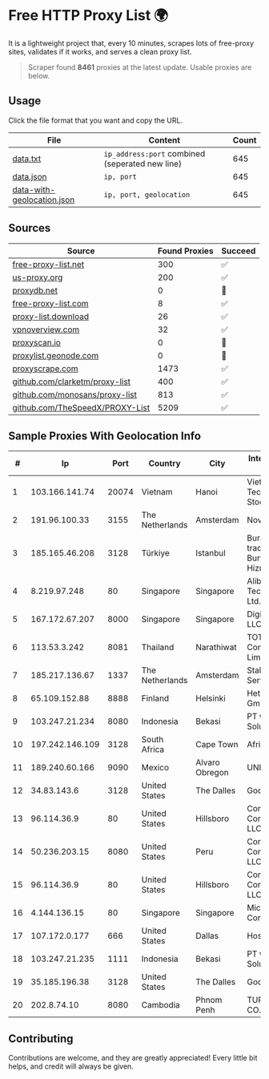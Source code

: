 
# Free HTTP Proxy List 🌍

It is a lightweight project that, every 10 minutes, scrapes lots of free-proxy sites, validates if it works, and serves a clean proxy list.


> Scraper found **8461** proxies at the latest update. Usable proxies are below.

## Usage

Click the file format that you want and copy the URL.


|File|Content|Count|
|----|-------|-----|
|[data.txt](https://raw.githubusercontent.com/themiralay/Proxy-List-World/master/data.txt)|`ip_address:port` combined (seperated new line)|645|
|[data.json](https://raw.githubusercontent.com/themiralay/Proxy-List-World/master/data.json)|`ip, port`|645|
|[data-with-geolocation.json](https://raw.githubusercontent.com/themiralay/Proxy-List-World/master/data-with-geolocation.json)|`ip, port, geolocation`|645|

## Sources

|Source|Found Proxies|Succeed|
|------|-------------|-------|
|[free-proxy-list.net](https://free-proxy-list.net)|300|✅|
|[us-proxy.org](https://www.us-proxy.org)|200|✅|
|[proxydb.net](http://proxydb.net)|0|🚫|
|[free-proxy-list.com](https://free-proxy-list.com/?page=&port=&type%5B%5D=http&type%5B%5D=https&up_time=0&search=Search)|8|✅|
|[proxy-list.download](https://www.proxy-list.download/HTTP)|26|✅|
|[vpnoverview.com](https://vpnoverview.com/privacy/anonymous-browsing/free-proxy-servers)|32|✅|
|[proxyscan.io](https://www.proxyscan.io)|0|🚫|
|[proxylist.geonode.com](https://proxylist.geonode.com/api/proxy-list?limit=300&page=1&sort_by=lastChecked&sort_type=desc&protocols=http,https)|0|🚫|
|[proxyscrape.com](https://api.proxyscrape.com/v2/?request=displayproxies&protocol=http&timeout=10000&country=all&ssl=all&anonymity=all)|1473|✅|
|[github.com/clarketm/proxy-list](https://raw.githubusercontent.com/clarketm/proxy-list/master/proxy-list-raw.txt)|400|✅|
|[github.com/monosans/proxy-list](https://raw.githubusercontent.com/monosans/proxy-list/main/proxies/http.txt)|813|✅|
|[github.com/TheSpeedX/PROXY-List](https://raw.githubusercontent.com/TheSpeedX/PROXY-List/master/http.txt)|5209|✅|


## Sample Proxies With Geolocation Info

|#|Ip|Port|Country|City|Internet Service Provider|
|-|--|----|-------|----|-------------------------|
|1|103.166.141.74|20074|Vietnam|Hanoi|Viet NAM Cloud Technology Joint Stock Company|
|2|191.96.100.33|3155|The Netherlands|Amsterdam|NovoServe B.V.|
|3|185.165.46.208|3128|Türkiye|Istanbul|Burak Buylu trading as BurtiNET Internet Hizmetleri|
|4|8.219.97.248|80|Singapore|Singapore|Alibaba (US) Technology Co., Ltd.|
|5|167.172.67.207|8000|Singapore|Singapore|DigitalOcean, LLC|
|6|113.53.3.242|8081|Thailand|Narathiwat|TOT Public Company Limited|
|7|185.217.136.67|1337|The Netherlands|Amsterdam|Stallion Network Services Limited|
|8|65.109.152.88|8888|Finland|Helsinki|Hetzner Online GmbH|
|9|103.247.21.234|8080|Indonesia|Bekasi|PT wifian Solution|
|10|197.242.146.109|3128|South Africa|Cape Town|Afrihost (Pty) Ltd|
|11|189.240.60.166|9090|Mexico|Alvaro Obregon|UNINET|
|12|34.83.143.6|3128|United States|The Dalles|Google LLC|
|13|96.114.36.9|80|United States|Hillsboro|Comcast Cable Communications, LLC|
|14|50.236.203.15|8080|United States|Peru|Comcast Cable Communications, LLC|
|15|96.114.36.9|80|United States|Hillsboro|Comcast Cable Communications, LLC|
|16|4.144.136.15|80|Singapore|Singapore|Microsoft Corporation|
|17|107.172.0.177|666|United States|Dallas|HostPapa|
|18|103.247.21.235|1111|Indonesia|Bekasi|PT wifian Solution|
|19|35.185.196.38|3128|United States|The Dalles|Google LLC|
|20|202.8.74.10|8080|Cambodia|Phnom Penh|TURBOTECH CO., LTD.|



## Contributing

Contributions are welcome, and they are greatly appreciated! Every
little bit helps, and credit will always be given.

